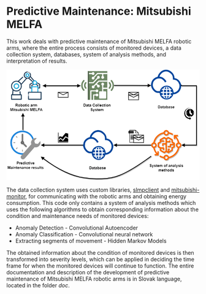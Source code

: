 # Predictive Maintenance: Mitsubishi MELFA

This work deals with predictive maintenance of Mitsubishi MELFA 
robotic arms, where the entire process consists of monitored devices, 
a data collection system, databases, system of analysis methods, and 
interpretation of results.

![Alt text](doc/pm.png)

The data collection system uses custom libraries, [slmpclient](https://pypi.org/project/slmpclient/) and [mitsubishi-monitor](https://pypi.org/project/mitsubishi-monitor/), for communicating with the robotic arms and obtaining energy consumption.
This code only contains a system of analysis methods which uses the following algorithms to obtain corresponding information about the condition and maintenance needs of monitored devices:
* Anomaly Detection - Convolutional Autoencoder
* Anomaly Classification - Convolutional neural network
* Extracting segments of movement - Hidden Markov Models


The obtained information about the condition of monitored devices is then transformed into severity levels, which can be applied in deciding the time frame for when the monitored devices will continue to function.
The entire documentation and description of the development of predictive maintenance of Mitsubishi MELFA robotic arms is in Slovak language, located in the folder *doc*.
